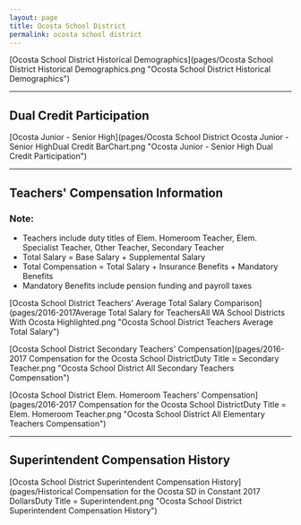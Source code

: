 ```yaml
---
layout: page
title: Ocosta School District
permalink: ocosta school district
---
```



[Ocosta School District Historical Demographics](pages/Ocosta School District Historical Demographics.png "Ocosta School District Historical Demographics")

___

## Dual Credit Participation

[Ocosta Junior - Senior High](pages/Ocosta School District Ocosta Junior - Senior HighDual Credit BarChart.png "Ocosta Junior - Senior High Dual Credit Participation")


___

## Teachers' Compensation Information
### Note:
- Teachers include duty titles of Elem. Homeroom Teacher, Elem. Specialist Teacher, Other Teacher, Secondary Teacher
- Total Salary = Base Salary + Supplemental Salary
- Total Compensation = Total Salary + Insurance Benefits + Mandatory Benefits
- Mandatory Benefits include pension funding and payroll taxes

[Ocosta School District Teachers' Average Total Salary Comparison](pages/2016-2017Average Total Salary for TeachersAll WA School Districts With Ocosta Highlighted.png "Ocosta School District Teachers Average Total Salary")

[Ocosta School District Secondary Teachers' Compensation](pages/2016-2017 Compensation for the Ocosta School DistrictDuty Title = Secondary Teacher.png "Ocosta School District All Secondary Teachers Compensation")

[Ocosta School District Elem. Homeroom Teachers' Compensation](pages/2016-2017 Compensation for the Ocosta School DistrictDuty Title = Elem. Homeroom Teacher.png "Ocosta School District All Elementary Teachers Compensation")


___

## Superintendent Compensation History

[Ocosta School District Superintendent Compensation History](pages/Historical Compensation for the Ocosta SD in Constant 2017 DollarsDuty Title = Superintendent.png "Ocosta School District Superintendent Compensation History")

